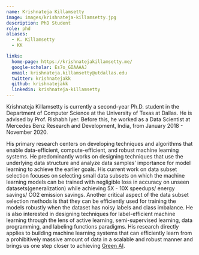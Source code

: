 ```yaml
---
name: Krishnateja Killamsetty 
image: images/krishnateja-killamsetty.jpg
description: PhD Student
role: phd
aliases:
  - K. Killamsetty
  - KK

links:
  home-page: https://krishnatejakillamsetty.me/
  google-scholar: Es7o_GIAAAAJ
  email: krishnateja.killamsetty@utdallas.edu
  twitter: krishnatejakk
  github: krishnatejakk
  linkedin: krishnateja-killamsetty
---
```


Krishnateja Killamsetty is currently a second-year Ph.D. student in the Department of Computer Science at the University of Texas at Dallas. He is advised by Prof. Rishabh Iyer. Before this, he worked as a Data Scientist at Mercedes Benz Research and Development, India, from January 2018 - November 2020.

His primary research centers on developing techniques and algorithms that enable data-efficient, compute-efficient, and robust machine learning systems. He predominantly works on designing techniques that use the underlying data structure and analyze data samples’ importance for model learning to achieve the earlier goals. His current work on data subset selection focuses on selecting small data subsets on which the machine learning models can be trained with negligible loss in accuracy on unseen datasets(generalization) while achieving 5X - 10X speedups/ energy savings/ CO2 emission savings. Another critical aspect of the data subset selection methods is that they can be efficiently used for training the models robustly when the dataset has noisy labels and class imbalance. He is also interested in designing techniques for label-efficient machine learning through the lens of active learning, semi-supervised learning, data programming, and labeling functions paradigms. His research directly applies to building machine learning systems that can efficiently learn from a prohibitively massive amount of data in a scalable and robust manner and brings us one step closer to achieving [Green AI](https://cacm.acm.org/magazines/2020/12/248800-green-ai/fulltext).


